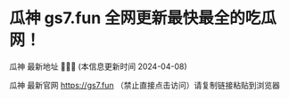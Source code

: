 # 瓜神 gs7.fun 全网更新最快最全的吃瓜网！

瓜神 最新地址 🍉🍉🍉  (本信息更新时间 2024-04-08)

瓜神 最新官网 https://gs7.fun （禁止直接点击访问）请复制链接粘贴到浏览器
